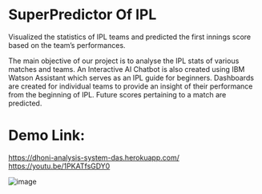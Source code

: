 # SuperPredictor Of IPL
Visualized the statistics of IPL teams and predicted the first innings score based on the team’s performances.

The main objective of our project is to analyse the IPL stats of various matches and teams. An Interactive AI Chatbot is also created using IBM Watson Assistant which serves as an IPL guide for beginners. Dashboards are created for individual teams to provide an insight of their performance from the beginning of IPL. Future scores pertaining to a match are predicted. 


# Demo Link:
https://dhoni-analysis-system-das.herokuapp.com/ <br>
https://youtu.be/1PKATfsGDY0


![image](https://user-images.githubusercontent.com/66016300/137179425-376f5f6c-89b8-4777-a4d8-4cc68ac04c88.png)
